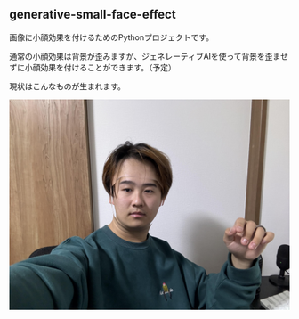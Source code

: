 ## generative-small-face-effect

画像に小顔効果を付けるためのPythonプロジェクトです。

通常の小顔効果は背景が歪みますが、ジェネレーティブAIを使って背景を歪ませずに小顔効果を付けることができます。（予定）

現状はこんなものが生まれます。

![sample](./seamless_IMG_7361.JPG)